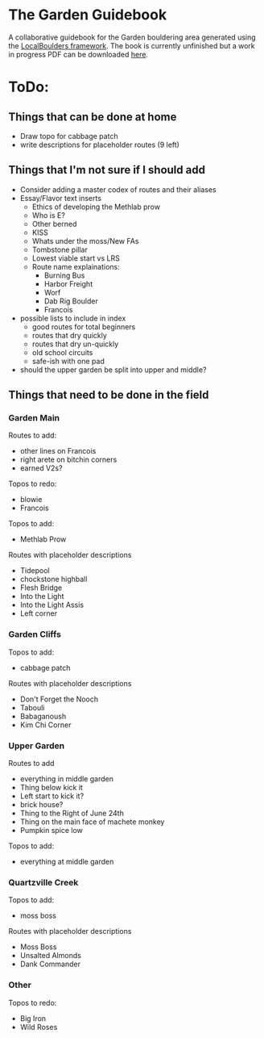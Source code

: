 # The Garden Guidebook
 A collaborative guidebook for the Garden bouldering area generated using the [LocalBoulders framework](https://github.com/AndrewChild/LocalBoulders). The book is currently unfinished but a work in progress PDF can be downloaded [here](https://github.com/AndrewChild/The-Garden-Guidebook/raw/main/guideBook.pdf).

# ToDo:
## Things that can be done at home
- Draw topo for cabbage patch
- write descriptions for placeholder routes (9 left)

## Things that I'm not sure if I should add
- Consider adding a master codex of routes and their aliases
- Essay/Flavor text inserts
  - Ethics of developing the Methlab prow
  - Who is E?
  - Other berned
  - KISS
  - Whats under the moss/New FAs
  - Tombstone pillar
  - Lowest viable start vs LRS
  - Route name explainations:
    - Burning Bus
	- Harbor Freight
	- Worf
	- Dab Rig Boulder
	- Francois
- possible lists to include in index
  - good routes for total beginners
  - routes that dry quickly
  - routes that dry un-quickly
  - old school circuits
  - safe-ish with one pad
- should the upper garden be split into upper and middle?

## Things that need to be done in the field

### Garden Main
Routes to add:
- other lines on Francois
- right arete on bitchin corners
- earned V2s?

Topos to redo:
- blowie
- Francois

Topos to add:
- Methlab Prow

Routes with placeholder descriptions
- Tidepool
- chockstone highball
- Flesh Bridge
- Into the Light
- Into the Light Assis
- Left corner

### Garden Cliffs
Topos to add:
- cabbage patch

Routes with placeholder descriptions
- Don't Forget the Nooch
- Tabouli
- Babaganoush
- Kim Chi Corner

### Upper Garden
Routes to add
- everything in middle garden
- Thing below kick it
- Left start to kick it?
- brick house?
- Thing to the Right of June 24th
- Thing on the main face of machete monkey
- Pumpkin spice low

Topos to add:
- everything at middle garden

### Quartzville Creek
Topos to add:
- moss boss

Routes with placeholder descriptions
- Moss Boss
- Unsalted Almonds
- Dank Commander

### Other
Topos to redo:
- Big Iron
- Wild Roses